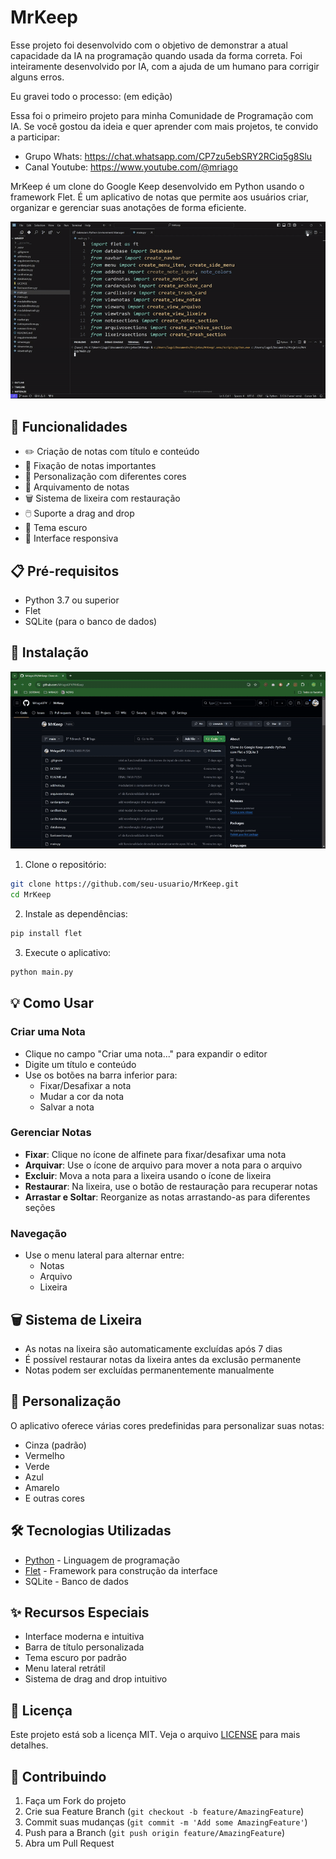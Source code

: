 # MrKeep

Esse projeto foi desenvolvido com o objetivo de demonstrar a atual capacidade da IA na programação quando usada da forma correta. Foi inteiramente desenvolvido por IA, com a ajuda de um humano para corrigir alguns erros. 

Eu gravei todo o processo: (em edição)

Essa foi o primeiro projeto para minha Comunidade de Programação com IA. Se você gostou da ideia e quer aprender com mais projetos, te convido a participar:
- Grupo Whats: https://chat.whatsapp.com/CP7zu5ebSRY2RCiq5g8Slu
- Canal Youtube: https://www.youtube.com/@mriago

MrKeep é um clone do Google Keep desenvolvido em Python usando o framework Flet. É um aplicativo de notas que permite aos usuários criar, organizar e gerenciar suas anotações de forma eficiente.

![Gif Demonstração](<keep gif use.gif>)

## 🚀 Funcionalidades

- ✏️ Criação de notas com título e conteúdo
- 📌 Fixação de notas importantes
- 🎨 Personalização com diferentes cores
- 📁 Arquivamento de notas
- 🗑️ Sistema de lixeira com restauração
- 🖱️ Suporte a drag and drop
- 🌙 Tema escuro
- 📱 Interface responsiva

## 📋 Pré-requisitos

- Python 3.7 ou superior
- Flet
- SQLite (para o banco de dados)

## 🔧 Instalação

![Gif Instalação](<keep gif install.gif>)

1. Clone o repositório:
```bash
git clone https://github.com/seu-usuario/MrKeep.git
cd MrKeep
```

2. Instale as dependências:
```bash
pip install flet
```

3. Execute o aplicativo:
```bash
python main.py
```

## 💡 Como Usar

### Criar uma Nota
- Clique no campo "Criar uma nota..." para expandir o editor
- Digite um título e conteúdo
- Use os botões na barra inferior para:
  - Fixar/Desafixar a nota
  - Mudar a cor da nota
  - Salvar a nota

### Gerenciar Notas
- **Fixar**: Clique no ícone de alfinete para fixar/desafixar uma nota
- **Arquivar**: Use o ícone de arquivo para mover a nota para o arquivo
- **Excluir**: Mova a nota para a lixeira usando o ícone de lixeira
- **Restaurar**: Na lixeira, use o botão de restauração para recuperar notas
- **Arrastar e Soltar**: Reorganize as notas arrastando-as para diferentes seções

### Navegação
- Use o menu lateral para alternar entre:
  - Notas
  - Arquivo
  - Lixeira

## 🗑️ Sistema de Lixeira
- As notas na lixeira são automaticamente excluídas após 7 dias
- É possível restaurar notas da lixeira antes da exclusão permanente
- Notas podem ser excluídas permanentemente manualmente

## 🎨 Personalização
O aplicativo oferece várias cores predefinidas para personalizar suas notas:
- Cinza (padrão)
- Vermelho
- Verde
- Azul
- Amarelo
- E outras cores

## 🛠️ Tecnologias Utilizadas

- [Python](https://www.python.org/) - Linguagem de programação
- [Flet](https://flet.dev/) - Framework para construção da interface
- SQLite - Banco de dados

## ✨ Recursos Especiais

- Interface moderna e intuitiva
- Barra de título personalizada
- Tema escuro por padrão
- Menu lateral retrátil
- Sistema de drag and drop intuitivo

## 📝 Licença

Este projeto está sob a licença MIT. Veja o arquivo [LICENSE](LICENSE) para mais detalhes.

## 🤝 Contribuindo

1. Faça um Fork do projeto
2. Crie sua Feature Branch (`git checkout -b feature/AmazingFeature`)
3. Commit suas mudanças (`git commit -m 'Add some AmazingFeature'`)
4. Push para a Branch (`git push origin feature/AmazingFeature`)
5. Abra um Pull Request 